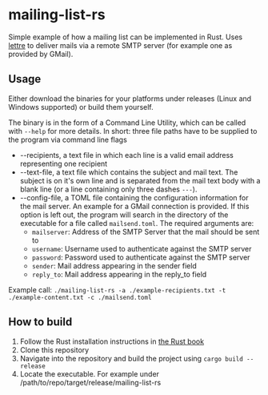 # mailing-list-rs
Simple example of how a mailing list can be implemented in Rust. Uses [lettre](https://github.com/lettre/lettre) to deliver mails via 
a remote SMTP server (for example one as provided by GMail). 

## Usage
Either download the binaries for your platforms under releases (Linux and Windows supported) or build them 
yourself.

The binary is in the form of a Command Line Utility, which can be called with `--help` for more details. 
In short: three file paths have to be supplied to the program via command line flags
* --recipients, a text file in which each line is a valid email address representing one recipient
* --text-file, a text file which contains the subject and mail text. The subject is on it's own line and is separated from the mail text body with a blank line (or a line containing only three dashes `---`).
* --config-file, a TOML file containing the configuration information for the mail server. An example for a GMail connection is provided. If this option is left out, the program will search in the directory of the executable for a file called `mailsend.toml`. The required arguments are:
  * `mailserver`: Address of the SMTP Server that the mail should be sent to
  * `username`: Username used to authenticate against the SMTP server
  * `password`: Password used to authenticate against the SMTP server
  * `sender`:   Mail address appearing in the sender field
  * `reply_to`: Mail address appearing in the reply_to field

Example call: 
`./mailing-list-rs -a ./example-recipients.txt -t ./example-content.txt -c ./mailsend.toml`

## How to build
1. Follow the Rust installation instructions in [the Rust book](https://doc.rust-lang.org/book/ch01-01-installation.html)
2. Clone this repository
3. Navigate into the repository and build the project using `cargo build --release`
4. Locate the executable. For example under /path/to/repo/target/release/mailing-list-rs
